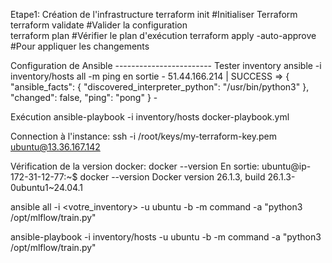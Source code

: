 Etape1: Création de l'infrastructure 
terraform init #Initialiser Terraform 
terraform validate #Valider la configuration   
terraform plan #Vérifier le plan d'exécution 
terraform apply -auto-approve #Pour appliquer les changements 

Configuration de Ansible ------------------------
Tester inventory
ansible -i inventory/hosts all -m ping
en sortie -
51.44.166.214 | SUCCESS => {
    "ansible_facts": {
        "discovered_interpreter_python": "/usr/bin/python3"
    },
    "changed": false,
    "ping": "pong"
} - 

Exécution
ansible-playbook -i inventory/hosts docker-playbook.yml

Connection à l'instance:
ssh -i /root/keys/my-terraform-key.pem ubuntu@13.36.167.142

Vérification de la version docker:
docker --version
 En sortie:
 ubuntu@ip-172-31-12-77:~$ docker --version
Docker version 26.1.3, build 26.1.3-0ubuntu1~24.04.1


ansible all -i <votre_inventory> -u ubuntu -b -m command -a "python3 /opt/mlflow/train.py"

ansible-playbook -i inventory/hosts -u ubuntu -b -m command -a "python3 /opt/mlflow/train.py"

